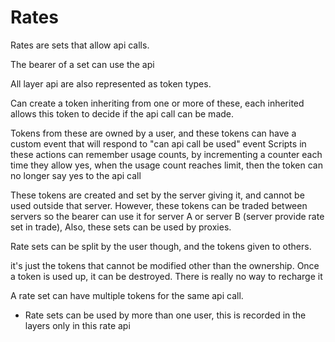 # Rates

Rates are sets that allow api calls.

The bearer of a set can use the api

All layer api are also represented as token types.

Can create a token inheriting from one or more of these, each inherited allows this token to decide if the api call can be made.

Tokens from these are owned by a user, and these tokens can have a custom event that will respond to "can api call be used" event
Scripts in these actions can remember usage counts, by incrementing a counter each time they allow yes, when the usage count reaches limit, then the token can no longer say yes to the api call


These tokens are created and set by the server giving it, and cannot be used outside that server.
However, these tokens can be traded between servers so the bearer can use it for server A or server B (server provide rate set in trade),
Also, these sets can be used by proxies.

Rate sets can be split by the user though, and the tokens given to others. 

it's just the tokens that cannot be modified other than the ownership. Once a token is used up, it can be destroyed. There is really no way to recharge it

A rate set can have multiple tokens for the same api call.

* Rate sets can be used by more than one user, this is recorded in the layers only in this rate api

